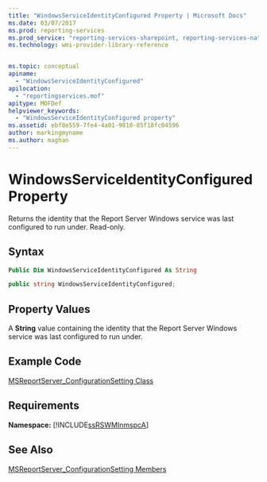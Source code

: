 ```yaml
---
title: "WindowsServiceIdentityConfigured Property | Microsoft Docs"
ms.date: 03/07/2017
ms.prod: reporting-services
ms.prod_service: "reporting-services-sharepoint, reporting-services-native"
ms.technology: wmi-provider-library-reference


ms.topic: conceptual
apiname: 
  - "WindowsServiceIdentityConfigured"
apilocation: 
  - "reportingservices.mof"
apitype: MOFDef
helpviewer_keywords: 
  - "WindowsServiceIdentityConfigured property"
ms.assetid: ebf8e559-7fe4-4a01-9810-85f18fc04596
author: markingmyname
ms.author: maghan
---
```

# WindowsServiceIdentityConfigured Property
  Returns the identity that the Report Server Windows service was last configured to run under. Read-only.  
  
## Syntax  
  
```vb  
Public Dim WindowsServiceIdentityConfigured As String  
```  
  
```csharp  
public string WindowsServiceIdentityConfigured;  
```  
  
## Property Values  
 A **String** value containing the identity that the Report Server Windows service was last configured to run under.  
  
## Example Code  
 [MSReportServer_ConfigurationSetting Class](../../reporting-services/wmi-provider-library-reference/msreportserver-configurationsetting-class.md)  
  
## Requirements  
 **Namespace:** [!INCLUDE[ssRSWMInmspcA](../../includes/ssrswminmspca-md.md)]  
  
## See Also  
 [MSReportServer_ConfigurationSetting Members](../../reporting-services/wmi-provider-library-reference/msreportserver-configurationsetting-members.md)  
  
  
